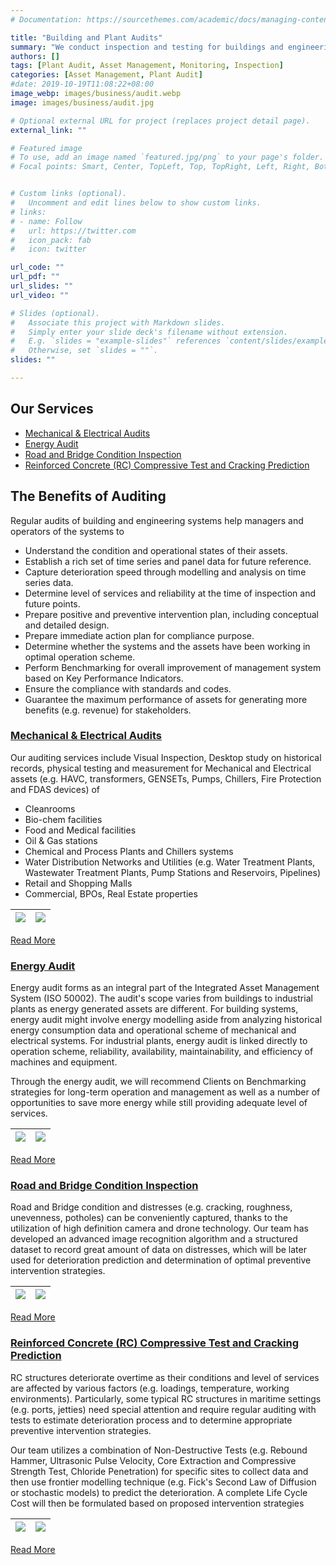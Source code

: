 ```yaml
---
# Documentation: https://sourcethemes.com/academic/docs/managing-content/

title: "Building and Plant Audits"
summary: "We conduct inspection and testing for buildings and engineering systems to capture assets reliability & efficiency and compliance to applied standards"
authors: []
tags: [Plant Audit, Asset Management, Monitoring, Inspection]
categories: [Asset Management, Plant Audit]
#date: 2019-10-19T11:08:22+08:00
image_webp: images/business/audit.webp
image: images/business/audit.jpg

# Optional external URL for project (replaces project detail page).
external_link: ""

# Featured image
# To use, add an image named `featured.jpg/png` to your page's folder.
# Focal points: Smart, Center, TopLeft, Top, TopRight, Left, Right, BottomLeft, Bottom, BottomRight.


# Custom links (optional).
#   Uncomment and edit lines below to show custom links.
# links:
# - name: Follow
#   url: https://twitter.com
#   icon_pack: fab
#   icon: twitter

url_code: ""
url_pdf: ""
url_slides: ""
url_video: ""

# Slides (optional).
#   Associate this project with Markdown slides.
#   Simply enter your slide deck's filename without extension.
#   E.g. `slides = "example-slides"` references `content/slides/example-slides.md`.
#   Otherwise, set `slides = ""`.
slides: ""

---
```

## **Our Services**
- [Mechanical & Electrical Audits](/blog/mep)
- [Energy Audit](/blog/energy)
- [Road and Bridge Condition Inspection](/blog/roadbridge)
- [Reinforced Concrete (RC) Compressive Test and Cracking Prediction](/blog/rcstructure)

## **The Benefits of Auditing**

Regular audits of building and engineering systems help managers and operators of the systems to

- Understand the condition and operational states of their assets.
- Establish a rich set of time series and panel data for future reference.
- Capture deterioration speed through modelling and analysis on time series data.
- Determine level of services and reliability at the time of inspection and future points.
- Prepare positive and preventive intervention plan, including conceptual and detailed design.
- Prepare immediate action plan for compliance purpose.
- Determine whether the systems and the assets have been working in optimal operation scheme.
- Perform Benchmarking for overall improvement of management system based on Key Performance Indicators.
- Ensure the compliance with standards and codes.
- Guarantee the maximum performance of assets for generating more benefits (e.g. revenue) for stakeholders.

<!-- Our team is capable of providing auditing services such as -->

### [Mechanical & Electrical Audits](/blog/mep)
Our auditing services include Visual Inspection, Desktop study on historical records, physical testing and measurement for Mechanical and Electrical assets (e.g. HAVC, transformers, GENSETs, Pumps, Chillers, Fire Protection and FDAS devices) of

  - Cleanrooms
  - Bio-chem facilities
  - Food and Medical facilities
  - Oil & Gas stations
  - Chemical and Process Plants and Chillers systems
  - Water Distribution Networks and Utilities (e.g. Water Treatment Plants, Wastewater Treatment Plants, Pump Stations and Reservoirs, Pipelines)
  - Retail and Shopping Malls
  - Commercial, BPOs,  Real Estate properties

<!-- ![](/img/auditing/pump.png?thumbnail) -->

<!-- <img src="/img/auditing/pump.png", alt="Markdown Monster icon", style="float: left; margin-right: 10px;" /> -->


<!-- <img src="/static/img/auditing/pump.png" alt="Kitten"	title="A cute kitten" width="150" height="100" /> -->
<!-- #### HVAC Mechanical Auditing and Design
- Design & analysis of
  - Cleanrooms
  - Bio-chem facilities
  - Food and Medical Industries
  - Oil & Gas
  - Chemical and Process Plants and Chillers systems
  - Water Distribution Networks and Utilities
  - Retail and Shopping Malls
  - Commercial & BPOs
  - Real Estate Development
 -->
<!-- ### [Energy and Electrical Audit](sfd) -->

<!-- ![](/img/auditing/pump.png?thumbnail) -->

 | ![](/images/auditing/ncx_genset2.jpg)|![](/images/auditing/ncx_substation.jpg)
|:---:|:---:|


<!-- | http://videoblocks.com | http://audioblocks.com | http://graphicstock.com | -->

[Read More](/blog/mep)

### [Energy Audit](/business/energy)
Energy audit forms as an integral part of the Integrated Asset Management System (ISO 50002). The audit's scope varies from buildings to industrial plants as energy generated assets are different. For building systems, energy audit might involve energy modelling aside from analyzing historical energy consumption data and operational scheme of mechanical and electrical systems. For industrial plants, energy audit is linked directly to operation scheme, reliability, availability, maintainability, and efficiency of machines and equipment.

Through the energy audit, we will recommend Clients on Benchmarking strategies for long-term operation and management as well as a number of opportunities to save more energy while still providing adequate level of services.

| ![](/images/analysis/ch05_fig_energy_correlation.png)|![](/images/analysis/ch05_fig_energy_analysis.png)
|:---:|:---:|

[Read More](/blog/energy)

### [Road and Bridge Condition Inspection](/blog/roadbridge)
Road and Bridge condition and distresses (e.g. cracking, roughness, unevenness, potholes) can be conveniently captured, thanks to the utilization of high definition camera and drone technology. Our team has developed an advanced image recognition algorithm and a structured dataset to record great amount of data on distresses, which will be later used for deterioration prediction and determination of optimal preventive intervention strategies.

| ![](/images/auditing/roadinspection.png)|![](/images/auditing/bridgeinspection.png)
|:---:|:---:|

[Read More](/blog/roadbridge)

### [Reinforced Concrete (RC) Compressive Test and Cracking Prediction](/blog/rcstructure)
RC structures deteriorate overtime as their conditions and level of services are affected by various factors (e.g. loadings, temperature, working environments). Particularly, some typical RC structures in maritime settings (e.g. ports, jetties) need special attention and require regular auditing with tests to estimate deterioration process and to determine appropriate preventive intervention strategies.

Our team utilizes a combination of Non-Destructive Tests (e.g. Rebound Hammer, Ultrasonic Pulse Velocity, Core Extraction and Compressive Strength Test, Chloride Penetration) for specific sites to collect data and then use frontier modelling technique (e.g. Fick's Second Law of Diffusion or stochastic models) to predict the deterioration. A complete Life Cycle Cost will then be formulated based on proposed intervention strategies

| ![](/images/auditing/jetty.png)|![](/images/auditing/concretecoring.png)
|:---:|:---:|


[Read More](/blog/rcstructure)


<!-- Back to [Services](/service) -->
